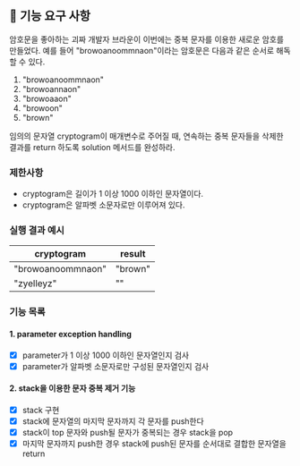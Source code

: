 ## 🚀 기능 요구 사항

암호문을 좋아하는 괴짜 개발자 브라운이 이번에는 중복 문자를 이용한 새로운 암호를 만들었다. 예를 들어 "browoanoommnaon"이라는 암호문은 다음과 같은 순서로 해독할 수 있다.

1. "browoanoommnaon"
2. "browoannaon"
3. "browoaaon"
4. "browoon"
5. "brown"

임의의 문자열 cryptogram이 매개변수로 주어질 때, 연속하는 중복 문자들을 삭제한 결과를 return 하도록 solution 메서드를 완성하라.

### 제한사항

- cryptogram은 길이가 1 이상 1000 이하인 문자열이다.
- cryptogram은 알파벳 소문자로만 이루어져 있다.

### 실행 결과 예시

| cryptogram        | result  |
| ----------------- | ------- |
| "browoanoommnaon" | "brown" |
| "zyelleyz"        | ""      |

### 기능 목록

#### 1. parameter exception handling

- [x] parameter가 1 이상 1000 이하인 문자열인지 검사
- [x] parameter가 알파벳 소문자로만 구성된 문자열인지 검사

#### 2. stack을 이용한 문자 중복 제거 기능

- [x] stack 구현
- [x] stack에 문자열의 마지막 문자까지 각 문자를 push한다
- [x] stack이 top 문자와 push될 문자가 중복되는 경우 stack을 pop
- [x] 마지막 문자까지 push한 경우 stack에 push된 문자를 순서대로 결합한 문자열을 return
